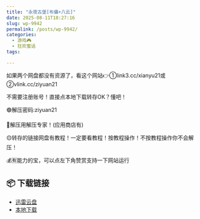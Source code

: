 ```yaml
---
title: "永夜古堡[布儡+八云]"
date: 2025-08-11T18:27:16
slug: wp-9942
permalink: /posts/wp-9942/
categories:
  - 游戏🎮
  - 狂欢蜜话
tags:

---
```


如果两个网盘都没有资源了，看这个网站👉①link3.cc/xianyu21或②vlink.cc/ziyuan21

不需要注册账号！直接点本地下载转存OK？懂吧！

🟢解压密码:ziyuan21

🔵解压用解压专家！(应用商店有)

🟡转存的链接网盘有教程！一定要看教程！按教程操作！不按教程操作你不会解压！

💰🈶能力的宝，可以点左下角赞赏支持一下网站运行

## 📦 下载链接
- [迅雷云盘](https://blziyuan21.com/pay-download/9942?key=9836e93191&down_id=0)
- [本地下载](https://blziyuan21.com/pay-download/9942?key=9836e93191&down_id=1)

